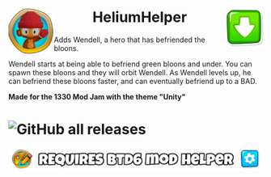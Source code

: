 <h1 align="center">
<a href="https://github.com/DarkTerraYT/HeliumHelper/releases/latest/download/HeliumHelper.dll">
    <img align="left" alt="Icon" height="90" src="Icon.png">
    <img align="right" alt="Download" height="75" src="https://raw.githubusercontent.com/gurrenm3/BTD-Mod-Helper/master/BloonsTD6%20Mod%20Helper/Resources/DownloadBtn.png">
</a>
HeliumHelper
</h1>

Adds Wendell, a hero that has befriended the bloons.

Wendell starts at being able to befriend green bloons and under. You can spawn these bloons and they will orbit Wendell. As Wendell levels up, he can befriend these bloons faster, and can eventually befriend up to a BAD.

<b>Made for the 1330 Mod Jam with the theme "Unity"</b>

<h1 aling="left"><img alt="GitHub all releases" height="25" src="https://img.shields.io/github/downloads/DarkTerraYT/HeliumHelper/total?label=Total%20Dowloads"></h1>

[![Requires BTD6 Mod Helper](https://raw.githubusercontent.com/gurrenm3/BTD-Mod-Helper/master/banner.png)](https://github.com/gurrenm3/BTD-Mod-Helper#readme)
